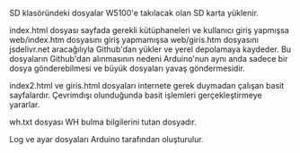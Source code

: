 SD klasöründeki dosyalar W5100'e takılacak olan SD karta yüklenir.

index.html dosyası sayfada gerekli kütüphaneleri
 ve kullanıcı giriş yapmışsa web/index.htm dosyasını
 giriş yapmamışsa web/giris.htm dosyasını jsdelivr.net aracağılıyla
 Github'dan yükler ve yerel depolamaya kaydeder.
 Bu dosyaların Github'dan alınmasının nedeni Arduino'nun aynı anda
 sadece bir dosya gönderebilmesi ve büyük dosyaları yavaş göndermesidir.

index2.html ve giris.html dosyaları internete gerek duymadan çalışan basit sayfalardır. 
 Çevrimdışı olunduğunda basit işlemleri gerçekleştirmeye yararlar.
 
wh.txt dosyası WH bulma bilgilerini tutan dosyadır.
 
Log ve ayar dosyaları Arduino tarafından oluşturulur.
